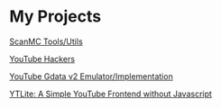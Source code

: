 # My Projects
[ScanMC Tools/Utils](https://github.com/ScanMC-Tools)

[YouTube Hackers](https://github.com/Youtube-Hackers)

[YouTube Gdata v2 Emulator/Implementation](https://github.com/Youtube-Hackers/gdata-api-server-emulator)

[YTLite: A Simple YouTube Frontend without Javascript](https://github.com/Youtube-Hackers/YTLite)
